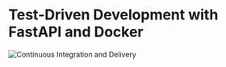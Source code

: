# Test-Driven Development with FastAPI and Docker

![Continuous Integration and Delivery](https://github.com/marcin-marciszewski/fastapi-tdd-docker/workflows/Continuous%20Integration%20and%20Delivery/badge.svg?branch=main)
